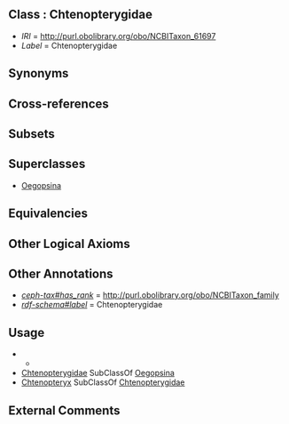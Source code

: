 
## Class : Chtenopterygidae

 * *IRI* = http://purl.obolibrary.org/obo/NCBITaxon_61697
 * *Label* = Chtenopterygidae

## Synonyms


## Cross-references


## Subsets


## Superclasses

 * [Oegopsina](../../NCBITaxon/42/NCBITaxon_34542.md)

## Equivalencies


## Other Logical Axioms


## Other Annotations

 * *[ceph-tax#has_rank](../../ceph-tax#has/nk/ceph-tax#has_rank.md)* = http://purl.obolibrary.org/obo/NCBITaxon_family
 * *[rdf-schema#label](../../el/rdf-schema#label.md)* = Chtenopterygidae

## Usage

 * -
 * [Chtenopterygidae](../../NCBITaxon/97/NCBITaxon_61697.md) SubClassOf [Oegopsina](../../NCBITaxon/42/NCBITaxon_34542.md)
 * [Chtenopteryx](../../NCBITaxon/98/NCBITaxon_61698.md) SubClassOf [Chtenopterygidae](../../NCBITaxon/97/NCBITaxon_61697.md)

## External Comments

